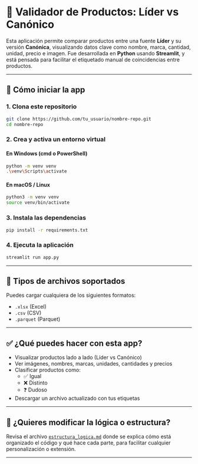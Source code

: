 # 🛒 Validador de Productos: Líder vs Canónico

Esta aplicación permite comparar productos entre una fuente **Líder** y su versión **Canónica**, visualizando datos clave como nombre, marca, cantidad, unidad, precio e imagen. Fue desarrollada en **Python** usando **Streamlit**, y está pensada para facilitar el etiquetado manual de coincidencias entre productos.

---

## 🚀 Cómo iniciar la app

### 1. Clona este repositorio

```bash
git clone https://github.com/tu_usuario/nombre-repo.git
cd nombre-repo
```

### 2. Crea y activa un entorno virtual

#### En Windows (cmd o PowerShell)

```bash
python -m venv venv
.\venv\Scripts\activate
```

#### En macOS / Linux

```bash
python3 -m venv venv
source venv/bin/activate
```

### 3. Instala las dependencias

```bash
pip install -r requirements.txt
```

### 4. Ejecuta la aplicación

```bash
streamlit run app.py
```

---

## 📂 Tipos de archivos soportados

Puedes cargar cualquiera de los siguientes formatos:

- `.xlsx` (Excel)
- `.csv` (CSV)
- `.parquet` (Parquet)

---

## ✅ ¿Qué puedes hacer con esta app?

- Visualizar productos lado a lado (Líder vs Canónico)
- Ver imágenes, nombres, marcas, unidades, cantidades y precios
- Clasificar productos como:
  - ✅ Igual
  - ❌ Distinto
  - ❓ Dudoso
- Descargar un archivo actualizado con tus etiquetas

---

## 📄 ¿Quieres modificar la lógica o estructura?

Revisa el archivo [`estructura_logica.md`](estructura_logica.md) donde se explica cómo está organizado el código y qué hace cada parte, para facilitar cualquier personalización o extensión.

---